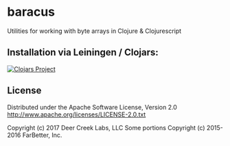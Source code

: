 # baracus

Utilities for working with byte arrays in Clojure & Clojurescript

## Installation via Leiningen / Clojars:

[![Clojars Project](http://clojars.org/deercreeklabs/baracus/latest-version.svg)](http://clojars.org/deercreeklabs/baracus)

## License

Distributed under the Apache Software License, Version 2.0
http://www.apache.org/licenses/LICENSE-2.0.txt

Copyright (c) 2017 Deer Creek Labs, LLC
Some portions Copyright (c) 2015-2016 FarBetter, Inc.
